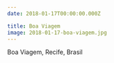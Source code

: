 ```yaml
---
date: 2018-01-17T00:00:00.000Z

title: Boa Viagem
image: 2018-01-17-boa-viagem.jpg
---
```


Boa Viagem, Recife, Brasil
